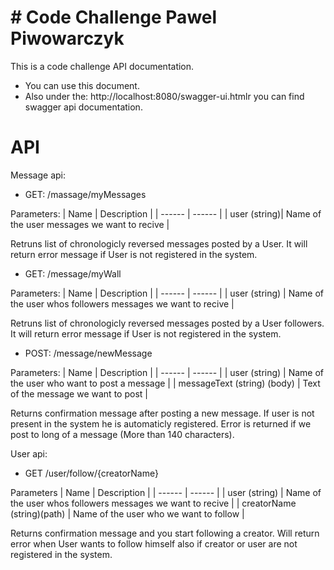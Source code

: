 # # Code Challenge Pawel Piwowarczyk


This is a code challenge API documentation.

  - You can use this document.
  - Also under the: http://localhost:8080/swagger-ui.htmlr you can find swagger api documentation.

# API

 Message api:
 - GET: /massage/myMessages

Parameters:
| Name | Description |
| ------ | ------ |
| user (string)| Name of the user messages we want to recive |

Retruns list of chronologicly reversed messages posted by a User.
It will return error message if User is not registered in the system.

- GET: /message/myWall

Parameters:
| Name | Description |
| ------ | ------ |
| user (string) | Name of the user whos followers messages we want to recive |

Retruns list of chronologicly reversed messages posted by a User followers.
It will return error message if User is not registered in the system.

- POST: /message/newMessage

Parameters:
| Name | Description |
| ------ | ------ |
| user (string) | Name of the user who want to post a message |
| messageText (string) (body) | Text of the message we want to post |

Returns confirmation message after posting a new message.
If user is not present in the system he is automaticly registered.
Error is returned if we post to long of a message (More than 140 characters).

User api:

- GET /user/follow/{creatorName}

Parameters
| Name | Description |
| ------ | ------ |
| user (string) | Name of the user whos followers messages we want to recive |
| creatorName (string)(path) | Name of the user who we want to follow |

Returns confirmation message and you start following a creator.
Will return error when User wants to follow himself also if creator or user are not registered in the system.
